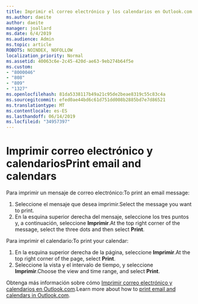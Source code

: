 ```yaml
---
title: Imprimir el correo electrónico y los calendarios en Outlook.com
ms.author: daeite
author: daeite
manager: joallard
ms.date: 6/4/2019
ms.audience: Admin
ms.topic: article
ROBOTS: NOINDEX, NOFOLLOW
localization_priority: Normal
ms.assetid: 40063c6e-2c45-420d-ae63-9eb274b64f5e
ms.custom:
- "8000046"
- "808"
- "809"
- "1327"
ms.openlocfilehash: 81da5338117b49a21c95de2beae8319c55c83c4a
ms.sourcegitcommit: efed0ae44bd6c61d751dd008b2885bd7e7d86521
ms.translationtype: MT
ms.contentlocale: es-ES
ms.lasthandoff: 06/14/2019
ms.locfileid: "34957397"
---
```

# <a name="print-email-and-calendars"></a><span data-ttu-id="12cd6-102">Imprimir correo electrónico y calendarios</span><span class="sxs-lookup"><span data-stu-id="12cd6-102">Print email and calendars</span></span>

<span data-ttu-id="12cd6-103">Para imprimir un mensaje de correo electrónico:</span><span class="sxs-lookup"><span data-stu-id="12cd6-103">To print an email message:</span></span>
  
1. <span data-ttu-id="12cd6-104">Seleccione el mensaje que desea imprimir.</span><span class="sxs-lookup"><span data-stu-id="12cd6-104">Select the message you want to print.</span></span>
1. <span data-ttu-id="12cd6-105">En la esquina superior derecha del mensaje, seleccione los tres puntos y, a continuación, seleccione **Imprimir**.</span><span class="sxs-lookup"><span data-stu-id="12cd6-105">At the top right corner of the message, select the three dots and then select **Print**.</span></span>

<span data-ttu-id="12cd6-106">Para imprimir el calendario:</span><span class="sxs-lookup"><span data-stu-id="12cd6-106">To print your calendar:</span></span>

1. <span data-ttu-id="12cd6-107">En la esquina superior derecha de la página, seleccione **Imprimir**.</span><span class="sxs-lookup"><span data-stu-id="12cd6-107">At the top right corner of the page, select **Print**.</span></span>
1. <span data-ttu-id="12cd6-108">Seleccione la vista y el intervalo de tiempo, y seleccione **Imprimir**.</span><span class="sxs-lookup"><span data-stu-id="12cd6-108">Choose the view and time range, and select **Print**.</span></span>

<span data-ttu-id="12cd6-109">Obtenga más información sobre cómo [Imprimir correo electrónico y calendarios en Outlook.com](https://go.microsoft.com/fwlink/p/?linkid=2001208&amp;clcid=0x409).</span><span class="sxs-lookup"><span data-stu-id="12cd6-109">Learn more about how to [print email and calendars in Outlook.com](https://go.microsoft.com/fwlink/p/?linkid=2001208&amp;clcid=0x409).</span></span>